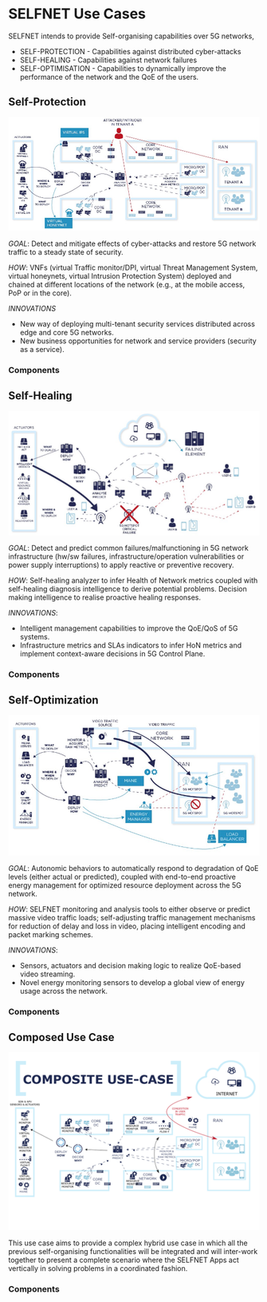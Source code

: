 # SELFNET Use Cases

SELFNET intends to provide Self-organising capabilities over 5G networks,

* SELF-PROTECTION - Capabilities against distributed cyber-attacks
* SELF-HEALING - Capabilities against network failures
* SELF-OPTIMISATION - Capabilities to dynamically improve the performance of the network and the QoE of the users.

## Self-Protection

![SP](SP.jpg)

*GOAL*: Detect and mitigate effects of cyber-attacks and restore 5G network traffic to a steady state of security.

*HOW*: VNFs (virtual Traffic monitor/DPI, virtual Threat Management System, virtual honeynets, virtual Intrusion Protection System) deployed and chained at different locations of the network (e.g., at the mobile access, PoP or in the core).

*INNOVATIONS*
* New way of deploying multi-tenant security services distributed across edge and core 5G networks.
* New business opportunities for network and service providers (security as a service).

### Components

## Self-Healing

![SH](SH.jpg)

*GOAL*: Detect and predict common failures/malfunctioning in 5G network infrastructure (hw/sw failures, infrastructure/operation vulnerabilities or power supply interruptions) to apply reactive or preventive recovery.

*HOW*: Self-healing analyzer to infer Health of Network metrics coupled with self-healing diagnosis intelligence to derive potential problems. Decision making intelligence to realise proactive healing responses.

*INNOVATIONS*:
* Intelligent management capabilities to improve the QoE/QoS of 5G systems.
* Infrastructure metrics and SLAs indicators to infer HoN metrics and implement context-aware decisions in 5G Control Plane.

### Components


## Self-Optimization

![SO](SO.jpg)

*GOAL*: Autonomic behaviors to automatically respond to degradation of QoE levels (either actual or predicted), coupled with end-to-end proactive energy management for optimized resource deployment across the 5G network.

*HOW*: SELFNET monitoring and analysis tools to either observe or predict massive video traffic loads; self-adjusting traffic management mechanisms for reduction of delay and loss in video, placing intelligent encoding and packet marking schemes.

*INNOVATIONS*:
* Sensors, actuators and decision making logic to realize QoE-based video streaming.
* Novel energy monitoring sensors to develop a global view of energy usage across the network.

### Components


## Composed Use Case

![CUC](composed-uc.png)

This use case aims to provide a complex hybrid use case in which all the previous self-organising functionalities will be integrated and will inter-work together to present a complete scenario where the SELFNET Apps act vertically in solving problems in a coordinated fashion.

### Components

